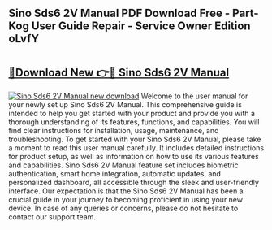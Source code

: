 ## Sino Sds6 2V Manual PDF Download Free - Part-Kog User Guide Repair - Service Owner Edition oLvfY

# <h2><a href="http://cf25667.oget.top/?id=Sino+Sds6+2V+Manual">🔗Download New 👉🔴 Sino Sds6 2V Manual</a></h2>

[![Sino Sds6 2V Manual new download](https://i.imgur.com/5g1atiW.png)](http://cf25667.oget.top/?id=Sino+Sds6+2V+Manual)
Welcome to the user manual for your newly set up Sino Sds6 2V Manual. This comprehensive guide is intended to help you get started with your product and provide you with a thorough understanding of its features, functions, and capabilities. You will find clear instructions for installation, usage, maintenance, and troubleshooting. To get started with your Sino Sds6 2V Manual, please take a moment to read this user manual carefully. It includes detailed instructions for product setup, as well as information on how to use its various features and capabilities. Sino Sds6 2V Manual feature set includes biometric authentication, smart home integration, automatic updates, and personalized dashboard, all accessible through the sleek and user-friendly interface. Our expectation is that the Sino Sds6 2V Manual has been a crucial guide in your journey to becoming proficient in using your new device. In case of any queries or concerns, please do not hesitate to contact our support team.
